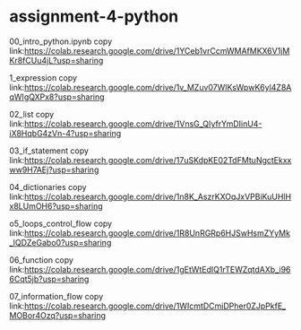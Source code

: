 # assignment-4-python
00_intro_python.ipynb copy link:https://colab.research.google.com/drive/1YCeb1vrCcmWMAfMKX6V1jMKr8fCUu4jL?usp=sharing


1_expression copy link:https://colab.research.google.com/drive/1v_MZuv07WlKsWpwK6yl4Z8AqWIgQXPx8?usp=sharing


02_list copy link:https://colab.research.google.com/drive/1VnsG_QIyfrYmDIinU4-iX8HqbG4zVn-4?usp=sharing


03_if_statement copy link:https://colab.research.google.com/drive/17uSKdpKE02TdFMtuNgctEkxxww9H7AEj?usp=sharing


04_dictionaries copy link:https://colab.research.google.com/drive/1n8K_AszrKXOqJxVPBiKuUHlHx8LUmOH6?usp=sharing


o5_loops_control_flow copy link:https://colab.research.google.com/drive/1R8UnRGRp6HJSwHsmZYyMk_lQDZeGabo0?usp=sharing



06_function copy link:https://colab.research.google.com/drive/1gEtWtEdIQ1rTEWZqtdAXb_i966Cqt5jb?usp=sharing



07_information_flow copy link:https://colab.research.google.com/drive/1WIcmtDCmiDPher0ZJpPkfE_MOBor4Ozq?usp=sharing
